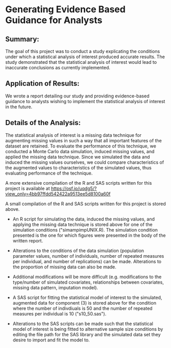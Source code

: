 # Generating Evidence Based Guidance for Analysts

## Summary:

The goal of this project was to conduct a study explicating the conditions under which a statistical analysis of interest produced accurate results. The study demonstrated that the statistical analysis of interest would lead to inaccurate conclusions as currently implemented. 

## Application of Results:

We wrote a report detailing our study and providing evidence-based guidance to analysts wishing to implement the statistical analysis of interest in the future. 

## Details of the Analysis:

The statistical analysis of interest is a missing data technique for augmenting missing values in such a way that all important features of the dataset are retained. To evaluate the performance of this technique, we conducted a Monte Carlo data simulation, induced missing values, and applied the missing data technique. Since we simulated the data and induced the missing values ourselves, we could compare characteristics of the augmented values to characteristics of the simulated values, thus evaluating performance of the technique. 

A more extensive compilation of the R and SAS scripts written for this project is available at https://osf.io/uqdg5/?view_only=4bb97ffdd542422a9513ee5d8100a60f

A small compilation of the R and SAS scripts written for this project is stored above. 

* An R script for simulating the data, induced the missing values, and applying the missing data technique is stored above for one of the simulation conditions ("simampimpUNIX.R). The simulation condition presented is the one for which figures were presented in the body of the written report.

* Alterations to the conditions of the data simulation (population parameter values, number of individuals, number of repeated measures per individual, and number of replications) can be made. Alterations to the proportion of missing data can also be made.

* Additional modifications will be more difficult (e.g. modifications to the type/number of simulated covariates, relationships between covariates, missing data pattern, imputation model).

* A SAS script for fitting the statistical model of interest to the simulated, augmented data for component (3) is stored above for the condition where the number of indivdiuals is 50 and the number of repeated measures per individual is 10 ("s10_50.sas"). 

* Alterations to the SAS scripts can be made such that the statistical model of interest is being fitted to alternative sample size conditions by editing the file path for the SAS library and the simulated data set they desire to import and fit the model to.
